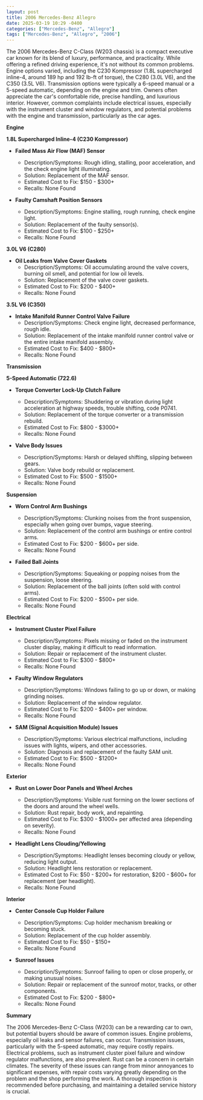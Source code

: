 ```yaml
---
layout: post
title: 2006 Mercedes-Benz Allegro
date: 2025-03-19 10:29 -0400
categories: ["Mercedes-Benz", "Allegro"]
tags: ["Mercedes-Benz", "Allegro", "2006"]
---
```

The 2006 Mercedes-Benz C-Class (W203 chassis) is a compact executive car known for its blend of luxury, performance, and practicality. While offering a refined driving experience, it's not without its common problems. Engine options varied, including the C230 Kompressor (1.8L supercharged inline-4, around 189 hp and 192 lb-ft of torque), the C280 (3.0L V6), and the C350 (3.5L V6). Transmission options were typically a 6-speed manual or a 5-speed automatic, depending on the engine and trim. Owners often appreciate the car's comfortable ride, precise handling, and luxurious interior. However, common complaints include electrical issues, especially with the instrument cluster and window regulators, and potential problems with the engine and transmission, particularly as the car ages.

**Engine**

**1.8L Supercharged Inline-4 (C230 Kompressor)**

* **Failed Mass Air Flow (MAF) Sensor**
    * Description/Symptoms: Rough idling, stalling, poor acceleration, and the check engine light illuminating.
    * Solution: Replacement of the MAF sensor.
    * Estimated Cost to Fix: $150 - $300+
    * Recalls: None Found

* **Faulty Camshaft Position Sensors**
    * Description/Symptoms: Engine stalling, rough running, check engine light.
    * Solution: Replacement of the faulty sensor(s).
    * Estimated Cost to Fix: $100 - $250+
    * Recalls: None Found

**3.0L V6 (C280)**

* **Oil Leaks from Valve Cover Gaskets**
    * Description/Symptoms: Oil accumulating around the valve covers, burning oil smell, and potential for low oil levels.
    * Solution: Replacement of the valve cover gaskets.
    * Estimated Cost to Fix: $200 - $400+
    * Recalls: None Found

**3.5L V6 (C350)**

* **Intake Manifold Runner Control Valve Failure**
    * Description/Symptoms: Check engine light, decreased performance, rough idle.
    * Solution: Replacement of the intake manifold runner control valve or the entire intake manifold assembly.
    * Estimated Cost to Fix: $400 - $800+
    * Recalls: None Found

**Transmission**

**5-Speed Automatic (722.6)**

* **Torque Converter Lock-Up Clutch Failure**
    * Description/Symptoms: Shuddering or vibration during light acceleration at highway speeds, trouble shifting, code P0741.
    * Solution: Replacement of the torque converter or a transmission rebuild.
    * Estimated Cost to Fix: $800 - $3000+
    * Recalls: None Found

* **Valve Body Issues**
    * Description/Symptoms: Harsh or delayed shifting, slipping between gears.
    * Solution: Valve body rebuild or replacement.
    * Estimated Cost to Fix: $500 - $1500+
    * Recalls: None Found

**Suspension**

* **Worn Control Arm Bushings**
    * Description/Symptoms: Clunking noises from the front suspension, especially when going over bumps, vague steering.
    * Solution: Replacement of the control arm bushings or entire control arms.
    * Estimated Cost to Fix: $200 - $600+ per side.
    * Recalls: None Found

* **Failed Ball Joints**
    * Description/Symptoms: Squeaking or popping noises from the suspension, loose steering.
    * Solution: Replacement of the ball joints (often sold with control arms).
    * Estimated Cost to Fix: $200 - $500+ per side.
    * Recalls: None Found

**Electrical**

* **Instrument Cluster Pixel Failure**
    * Description/Symptoms: Pixels missing or faded on the instrument cluster display, making it difficult to read information.
    * Solution: Repair or replacement of the instrument cluster.
    * Estimated Cost to Fix: $300 - $800+
    * Recalls: None Found

* **Faulty Window Regulators**
    * Description/Symptoms: Windows failing to go up or down, or making grinding noises.
    * Solution: Replacement of the window regulator.
    * Estimated Cost to Fix: $200 - $400+ per window.
    * Recalls: None Found

* **SAM (Signal Acquisition Module) Issues**
    * Description/Symptoms: Various electrical malfunctions, including issues with lights, wipers, and other accessories.
    * Solution: Diagnosis and replacement of the faulty SAM unit.
    * Estimated Cost to Fix: $500 - $1200+
    * Recalls: None Found

**Exterior**

* **Rust on Lower Door Panels and Wheel Arches**
    * Description/Symptoms: Visible rust forming on the lower sections of the doors and around the wheel wells.
    * Solution: Rust repair, body work, and repainting.
    * Estimated Cost to Fix: $300 - $1000+ per affected area (depending on severity).
    * Recalls: None Found

* **Headlight Lens Clouding/Yellowing**
    * Description/Symptoms: Headlight lenses becoming cloudy or yellow, reducing light output.
    * Solution: Headlight lens restoration or replacement.
    * Estimated Cost to Fix: $50 - $200+ for restoration, $200 - $600+ for replacement (per headlight).
    * Recalls: None Found

**Interior**

* **Center Console Cup Holder Failure**
    * Description/Symptoms: Cup holder mechanism breaking or becoming stuck.
    * Solution: Replacement of the cup holder assembly.
    * Estimated Cost to Fix: $50 - $150+
    * Recalls: None Found

* **Sunroof Issues**
    * Description/Symptoms: Sunroof failing to open or close properly, or making unusual noises.
    * Solution: Repair or replacement of the sunroof motor, tracks, or other components.
    * Estimated Cost to Fix: $200 - $800+
    * Recalls: None Found

**Summary**

The 2006 Mercedes-Benz C-Class (W203) can be a rewarding car to own, but potential buyers should be aware of common issues. Engine problems, especially oil leaks and sensor failures, can occur. Transmission issues, particularly with the 5-speed automatic, may require costly repairs. Electrical problems, such as instrument cluster pixel failure and window regulator malfunctions, are also prevalent. Rust can be a concern in certain climates. The severity of these issues can range from minor annoyances to significant expenses, with repair costs varying greatly depending on the problem and the shop performing the work. A thorough inspection is recommended before purchasing, and maintaining a detailed service history is crucial.

